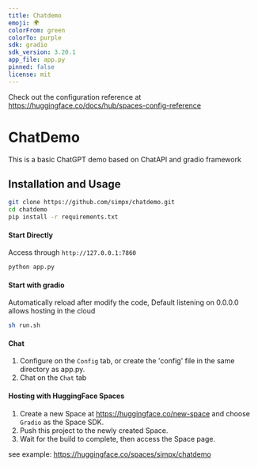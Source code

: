```yaml
---
title: Chatdemo
emoji: 🌍
colorFrom: green
colorTo: purple
sdk: gradio
sdk_version: 3.20.1
app_file: app.py
pinned: false
license: mit
---
```


Check out the configuration reference at https://huggingface.co/docs/hub/spaces-config-reference
# ChatDemo

This is a basic ChatGPT demo based on ChatAPI and gradio framework

## Installation and Usage

```bash
git clone https://github.com/simpx/chatdemo.git
cd chatdemo
pip install -r requirements.txt
```

#### Start Directly
Access through `http://127.0.0.1:7860`
```bash
python app.py
```

#### Start with gradio

Automatically reload after modify the code, Default listening on 0.0.0.0 allows hosting in the cloud
```bash
sh run.sh
```

#### Chat

1. Configure on the `Config` tab, or create the 'config' file in the same directory as app.py.
2. Chat on the `Chat` tab

#### Hosting with HuggingFace Spaces

1. Create a new Space at https://huggingface.co/new-space and choose `Gradio` as the Space SDK.
2. Push this project to the newly created Space.
3. Wait for the build to complete, then access the Space page.

see example: https://huggingface.co/spaces/simpx/chatdemo
